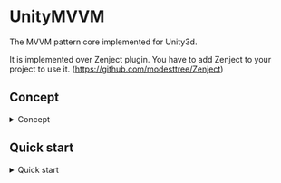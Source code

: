 # UnityMVVM
The MVVM pattern core implemented for Unity3d. 

It is implemented over Zenject plugin. You have to add Zenject to your project to use it. (https://github.com/modesttree/Zenject)

## Concept
<details>
<summary>Concept</summary>

<p></p>
  
UnityMVVM is based on widely known MVVM pattern of application structure. It follows a layered architecture pattern, where all objects are supposed to be a part of a specific logical layer. UnityMVVM by default supports three layers - View(Interaction), ViewModel and Model.

<p align="center">
<img align="center" src="https://github.com/kekchpek/UnityMVVM/assets/18449140/14d5ae95-75bf-4038-9893-02a02c61d6e0"/>
</p>

- View(Interaction) layer contains Unity3d objects, that are responsible for content displaying. These objects also could handle interactions with user like buttons clicks and interactions with UnityAPI like `OnCollisionEnter`, `OnTriggerEnter` methods and Unity3d physics handling. This layer is not intended to store any data about its state or business logic. **View layer objects are inheritors of `ViewBehaviour` class.**
- ViewModel layer contains the data about View objects state. It is responsible for handling input from View layer and contain logic of handling Model layer entities state changing. **ViewModel layer objects are inheritors of `ViewModel` class.**
- Model layer contains business logic, interaction with persistent storage, network or domain model. Model layer objects could have any type.

The specific thing about UnityMVVM approach is that each View object has only one corresponding ViewModel object. So every entity(units, windows, popups and whatever you want) are a View-ViewModel pair. ViewModel could have dependency on any number of model layer entities.

<p align="center">
<img align="center" src="https://github.com/kekchpek/UnityMVVM/assets/18449140/ab00b2d5-fd5a-4bee-a237-cc7dd5ea0c81"/>
</p>

You can install View-ViewModel pair to the DI container with `InstallView` method. 
```csharp
Container.InstallView<MyViewBehaviour, IMyViewModel, MyViewModel>("MyView", _myViewPrefab); // Check Quick Start topic for details.
```

There is a `FastBind` method(and its overloads), that allows you to bind singletons and separate Model and ViewModel access interfaces. Like this:
```csharp
Container.FastBind<ICommonAccessInterface, OtherImplementation>(); // Common interface for model and view model layers.
Container.FastBind<IModelInterface, IViewModelInterface, Implementation>(); // Separated access.
```

Also, you can add Model layer entities with regular DI container API. But entities, that are added this way will not be accessible from the ViewModel layer. To make ViewModel layer able to use these entities use `ProvideAccessForViewModelLayer<T>()` method. Like this:
```csharp
Container.Bind<ISomeInterface>().To<Implementation>().AsSingle();
Container.ProvideAccessForViewModelLayer<ISomeInterface>();
```

Views and ViewModels also can have own layer-specific dependencies. To install them you can directly access View and ViewModel child containers with methods: `GetViewsContainer()` and `GetViewModelsContainer()`.

When you open or create a view, you can provide some data to created ViewModel with payloads. To receive the payload into ViewModel, just add it to its constructor. Like this:
```csharp
_viewManager.Open(
    "Ui", // Layer to open a view on.
    "MyView", // The name of view to open.
    new SomePayload(/* payload args */)
);

...

public class MyViewModel : ViewModel, IMyViewModel {

    public MyViewModel(ISomePayload payload) {
        // do something with payload
    }

}

```

So our scheme now looks like this:

<p align="center">
<img align="center" src="https://github.com/kekchpek/UnityMVVM/assets/18449140/1dacf75e-97d5-49b8-8a91-b160b5f0744c"/>
</p>

In addition, I would like to say that ViewModel- and View-only dependencies is not a good practice in terms of UnityMVVM approach, so be careful and do not overuse Views and ViewModels containers.

</details>

## Quick start
<details>
<summary>Quick start</summary>

<p></p>
  
This section provides a brief overview of how to create and open view. All example code could be found in demo project -https://github.com/kekchpek/UnityMVVM/tree/master/DemoUnityProj/QuickStartUnityMVVM

Firstly, we should create a view and its view-model to open anything. Lets create simple View-ViewModel pair.

The interface for view model:
```csharp
    public interface IMyViewModel : IViewModel
    {
        // The bindable string value.
        IBindable<string> Text { get; }
        
        // The handler for ui button click event.
        void OnTextChangeClick();
    }
```

The view model implementation:
```csharp
    public class MyViewModel : ViewModel, IMyViewModel
    {
        
        // Private accessor to mutate a string value.
        private readonly IMutable<string> _text = new Mutable<string>();
        
        // Public bind/read only access to string value.
        public IBindable<string> Text => _text;
        
        public void OnTextChangeClick()
        {
            // Set new random text.
            _text.Set(Guid.NewGuid().ToString());
        }
    }
```

The view behaviour:
```csharp

    public class MyViewBehaviour : ViewBehaviour<IMyViewModel>
    {

        // The component to display a text.
        [SerializeField] private TMP_Text _text;
        // The button component.
        [SerializeField] private Button _changeTextButton;
        
        // Initialize all subscriptions and bindings between view and view-model.
        protected override void OnViewModelSet()
        {
            base.OnViewModelSet();
            // Set text handler.
            ViewModel!.Text.Bind(OnTextChanged);
            // Subscribe for button click.
            _changeTextButton.onClick.AddListener(ViewModel!.OnTextChangeClick);
        }

        // Handler for view-model text value changing.
        private void OnTextChanged(string text)
        {
            _text.text = text;
        }

        // Release all subscriptions and bindings between view and view-model.
        protected override void OnViewModelClear()
        {
            base.OnViewModelClear();
            // Remove text handler.
            ViewModel!.Text.Unbind(OnTextChanged);
            // Unsubscribe for button click.
            _changeTextButton.onClick.RemoveListener(ViewModel!.OnTextChangeClick);
        }
    }
```

After we create a View-ViewModel pair, we should open our view in the game. To do this, we should install the view into Zenject container before.
This is an example of simple installer with UnityMVVM plugin usage.
```csharp
    public class CoreInstaller : MonoInstaller
    {

        // Some transform to place view objects into.
        [SerializeField] private Transform _uiRoot;

         // Prefab of the view with MyViewBehaviour component on it.
        [SerializeField] private GameObject _myViewPrefab;
        
        public override void InstallBindings()
        {
            // Firstly, we should initialize our container to make it suitable for UnityMVVM environment.
            // At this moment IViewManager is being added to the container.
            Container.UseAsMvvmContainer(new []
            {
                // We should specify our layers(containers for views) on initialization. Each layer has a name/id and transform (parent for view objects)
                ("Ui", _uiRoot),
            });

            // Each view is strongly dependent on its view model. So for view binding we should specify both view and view model implementation.
            // Also view is bound with view-model via interface, so we should specify view-model interface too.
            // And the last thing we should specify is view name/id(we will create views via these ids) and view prefab(prefab should have component of MyViewBehaviour type)
            Container.InstallView<MyViewBehaviour, IMyViewModel, MyViewModel>("MyView", _myViewPrefab); 
        }
    }
```

After installing such installer in some context you can add `StartupBehaviour` behaviour to your scene to open the installed view.
```csharp
    public class StartupBehaviour : MonoBehaviour
    {
        private IViewManager _viewManager;
        
        [Inject]
        public void Construct(IViewManager viewManager) // IViewManager is bound automatically
        {
            _viewManager = viewManager;
        }
        
        private async void Start()
        {
            await _viewManager.Open(
                "Ui", // Layer to open a view on.
                "MyView" // The name of view to open.
                );
        }
    }
```

</details>
